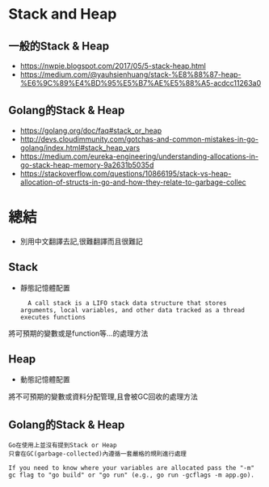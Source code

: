 # Stack and Heap

## 一般的Stack & Heap

- https://nwpie.blogspot.com/2017/05/5-stack-heap.html
- https://medium.com/@yauhsienhuang/stack-%E8%88%87-heap-%E6%9C%89%E4%BD%95%E5%B7%AE%E5%88%A5-acdcc11263a0

## Golang的Stack & Heap

- https://golang.org/doc/faq#stack_or_heap
- http://devs.cloudimmunity.com/gotchas-and-common-mistakes-in-go-golang/index.html#stack_heap_vars
- https://medium.com/eureka-engineering/understanding-allocations-in-go-stack-heap-memory-9a2631b5035d
- https://stackoverflow.com/questions/10866195/stack-vs-heap-allocation-of-structs-in-go-and-how-they-relate-to-garbage-collec

# 總結

- 別用中文翻譯去記,很難翻譯而且很難記

## Stack

- 靜態記憶體配置

        A call stack is a LIFO stack data structure that stores arguments, local variables, and other data tracked as a thread executes functions

將可預期的變數或是function等...的處理方法

## Heap

- 動態記憶體配置

將不可預期的變數或資料分配管理,且會被GC回收的處理方法

## Golang的Stack & Heap

    Go在使用上並沒有提到Stack or Heap  
    只會在GC(garbage-collected)內遵循一套嚴格的規則進行處理

    If you need to know where your variables are allocated pass the "-m" gc flag to "go build" or "go run" (e.g., go run -gcflags -m app.go).

